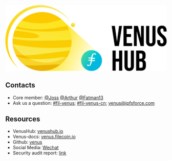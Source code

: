 ![venus-cluster](../.vuepress/public/contact.jpg)

## Contacts

- Core member: [@Joss](https://filecoinproject.slack.com/archives/D01SD621WBT) [@Arthur](https://filecoinproject.slack.com/archives/D01C6TGSD5K) [@Fatman13](https://filecoinproject.slack.com/archives/D01BV13QH4P)
- Ask us a question: [#fil-venus](https://filecoinproject.slack.com/archives/CEHHJNJS3); [#fil-venus-cn](https://filecoinproject.slack.com/archives/C028PCH8L31); [venus@ipfsforce.com](mailto:venus@ipfsforce.com)

## Resources
 
- VenusHub: [venushub.io](venushub.io)
- Venus-docs: [venus.filecoin.io](venus.filecoin.io)
- Github: [venus](https://github.com/filecoin-project/venus)
- Social Media: [Wechat](https://mp.weixin.qq.com/s/p4_ch03QeMMXxPyakr_8XQ)
- Security audit report: [link](https://leastauthority.com/static/publications/LeastAuthority_Filecoin_Foundation_Venus_Final_Audit_Report.pdf)
